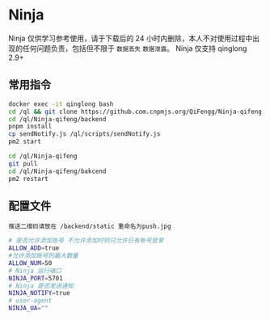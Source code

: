 # Ninja

Ninja 仅供学习参考使用，请于下载后的 24 小时内删除，本人不对使用过程中出现的任何问题负责，包括但不限于 `数据丢失` `数据泄露`。
Ninja 仅支持 qinglong 2.9+

## 常用指令

```bash
docker exec -it qinglong bash
cd /ql && git clone https://github.com.cnpmjs.org/QiFengg/Ninja-qifeng.git
cd /ql/Ninja-qifeng/backend
pnpm install
cp sendNotify.js /ql/scripts/sendNotify.js
pm2 start

cd /ql/Ninja-qifeng
git pull
cd /ql/Ninja-qifeng/bakcend
pm2 restart
```

## 配置文件

`推送二维码请放在 /backend/static 重命名为push.jpg`

```bash
# 是否允许添加账号 不允许添加时则只允许已有账号登录
ALLOW_ADD=true
#允许添加账号的最大数量
ALLOW_NUM=50
# Ninja 运行端口
NINJA_PORT=5701
# Ninja 是否发送通知
NINJA_NOTIFY=true
# user-agent
NINJA_UA=""
```
